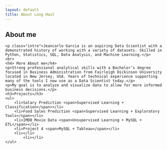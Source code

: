 ```yaml
---
layout: default
title: About Long Haul
---
```


<div class="post">
	<h2 class="pageTitle">About me</h2>
	
	<p class="intro">Jeancarlo Garcia is an aspiring Data Scientist with a demonstrated history of working with a variety of datasets. Skilled in Python, Statistics, SQL, Data Analysis, and Machine Learning.</p>
	<br>
	<h4> More About me</h4>
	<p>Strong professional analytical skills with a Bachelor’s degree focused in Business Administration from Fairleigh Dickinson University located in New Jersey, USA. Years of technical experience supporting many of the tools I now use as a Data Scientist today.</p>
	<p>My goal is to analyze and visualize data to allow for more informed business decisions.</p>
	<h3>Projects</h3>
	<ul>
		<li>Salary Prediction <span>Supervised Learning + Classification</span></li>
  		<li>Food Sales Prediction <span>Supervised Learning + Exploratory Tools</span></li>
  		<li>IMDB Movie Data <span>Unsupervised Learning + MySQL + ETL</span></li>
  		<li>Project 4 <span>MySQL + Tableau</span></li>
  		<li></li>
      		<li></li>
  	</ul>
</div>

